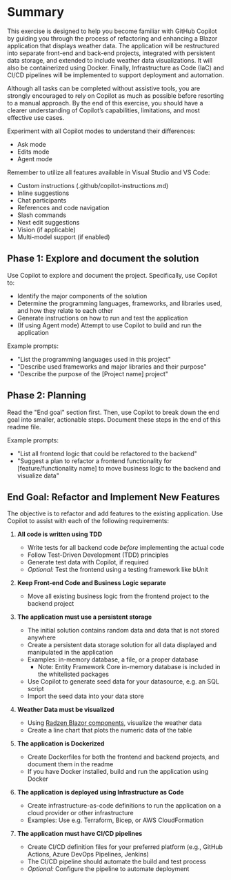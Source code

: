 # Summary
This exercise is designed to help you become familiar with GitHub Copilot by guiding you through the process of refactoring and enhancing a Blazor application that displays weather data. The application will be restructured into separate front-end and back-end projects, integrated with persistent data storage, and extended to include weather data visualizations. It will also be containerized using Docker. Finally, Infrastructure as Code (IaC) and CI/CD pipelines will be implemented to support deployment and automation.

Although all tasks can be completed without assistive tools, you are strongly encouraged to rely on Copilot as much as possible before resorting to a manual approach. By the end of this exercise, you should have a clearer understanding of Copilot’s capabilities, limitations, and most effective use cases.


Experiment with all Copilot modes to understand their differences:
* Ask mode
* Edits mode
* Agent mode

Remember to utilize all features available in Visual Studio and VS Code:
* Custom instructions (.github/copilot-instructions.md)
* Inline suggestions
* Chat participants
* References and code navigation
* Slash commands
* Next edit suggestions
* Vision (if applicable)
* Multi-model support (if enabled)

## Phase 1: Explore and document the solution
Use Copilot to explore and document the project. Specifically, use Copilot to:

* Identify the major components of the solution
* Determine the programming languages, frameworks, and libraries used, and how they relate to each other
* Generate instructions on how to run and test the application
* (If using Agent mode) Attempt to use Copilot to build and run the application

Example prompts:
* "List the programming languages used in this project"
* "Describe used frameworks and major libraries and their purpose"
* "Describe the purpose of the [Project name] project"

## Phase 2: Planning
Read the "End goal" section first. Then, use Copilot to break down the end goal into smaller, actionable steps. 
Document these steps in the end of this readme file.

Example prompts:
* "List all frontend logic that could be refactored to the backend"
* "Suggest a plan to refactor a frontend functionality for [feature/functionality name] to move business logic to the backend and visualize data"

## End Goal: Refactor and Implement New Features

The objective is to refactor and add features to the existing application. Use Copilot to assist with each of the 
following requirements:

1. **All code is written using TDD**
    * Write tests for all backend code *before* implementing the actual code
    * Follow Test-Driven Development (TDD) principles
    * Generate test data with Copilot, if required
    * *Optional:* Test the frontend using a testing framework like bUnit

2. **Keep Front-end Code and Business Logic separate**
    * Move all existing business logic from the frontend project to the backend project

3. **The application must use a persistent storage**
    * The initial solution contains random data and data that is not stored anywhere
    * Create a persistent data storage solution for all data displayed and manipulated in the application
    * Examples: in-memory database, a file, or a proper database
      * Note: Entity Framework Core in-memory database is included in the whitelisted packages
    * Use Copilot to generate seed data for your datasource, e.g. an SQL script
    * Import the seed data into your data store

4. **Weather Data must be visualized**
    *  Using [Radzen Blazor components](https://blazor.radzen.com), visualize the weather data
    *  Create a line chart that plots the numeric data of the table

5.  **The application is Dockerized**
    * Create Dockerfiles for both the frontend and backend projects, and document them in the readme
    * If you have Docker installed, build and run the application using Docker

6.  **The application is deployed using Infrastructure as Code**
    * Create infrastructure-as-code definitions to run the application on a cloud provider or other infrastructure
    * Examples: Use e.g. Terraform, Bicep, or AWS CloudFormation

7. **The application must have CI/CD pipelines**
    * Create CI/CD definition files for your preferred platform (e.g., GitHub Actions, Azure DevOps Pipelines, Jenkins)
    * The CI/CD pipeline should automate the build and test process
    * *Optional:* Configure the pipeline to automate deployment


